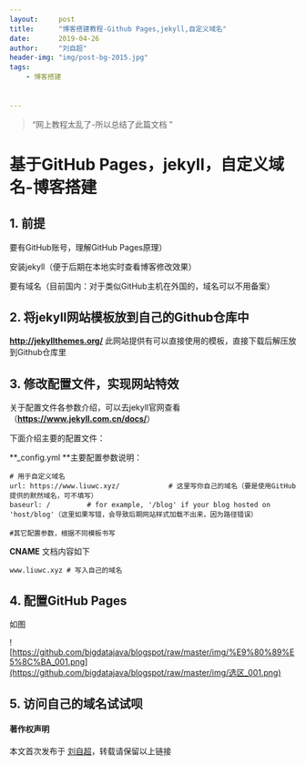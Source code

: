 ```yaml
---
layout:     post
title:      "博客搭建教程-Github Pages,jekyll,自定义域名"
date:       2019-04-26
author:     "刘自超"
header-img: "img/post-bg-2015.jpg"
tags:
    - 博客搭建


---
```


> “网上教程太乱了-所以总结了此篇文档 ”

# 基于GitHub Pages，jekyll，自定义域名-博客搭建



## 1. 前提

要有GitHub账号，理解GitHub Pages原理）

安装jekyll（便于后期在本地实时查看博客修改效果）

要有域名（目前国内：对于类似GitHub主机在外国的，域名可以不用备案）

## 2. 将jekyll网站模板放到自己的Github仓库中

**http://jekyllthemes.org/** 此网站提供有可以直接使用的模板，直接下载后解压放到Github仓库里

## 3. 修改配置文件，实现网站特效

关于配置文件各参数介绍，可以去jekyll官网查看（**<https://www.jekyll.com.cn/docs/>**）

下面介绍主要的配置文件：



**_config.yml **主要配置参数说明：

```
# 用于自定义域名
url: https://www.liuwc.xyz/            # 这里写你自己的域名（要是使用GitHub提供的默然域名，可不填写）
baseurl: /         # for example, '/blog' if your blog hosted on 'host/blog'（这里如果写错，会导致后期网站样式加载不出来，因为路径错误）

#其它配置参数，根据不同模板书写
```



**CNAME** 文档内容如下

```
www.liuwc.xyz # 写入自己的域名
```



## 4. 配置GitHub Pages

如图

![https://github.com/bigdatajava/blogspot/raw/master/img/%E9%80%89%E5%8C%BA_001.png](https://github.com/bigdatajava/blogspot/raw/master/img/选区_001.png)



## 5. 访问自己的域名试试呗



#### 著作权声明

本文首次发布于 [刘自超](https://bigdatajava.github.io/blogspot/)，转载请保留以上链接



